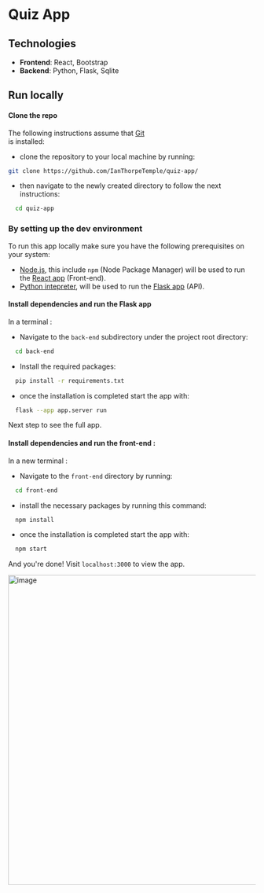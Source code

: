 # Quiz App

## Technologies
- **Frontend**: React, Bootstrap
- **Backend**: Python, Flask, Sqlite


## Run locally


#### Clone the repo

The following instructions assume that [Git](https://git-scm.com/downloads)\
is installed:

- clone the repository to your local machine by running:
```bash
git clone https://github.com/IanThorpeTemple/quiz-app/
```
- then navigate to the newly created directory to follow the next instructions:
```bash
  cd quiz-app
```


### By setting up the dev environment
To run this app locally make sure you have the following prerequisites on your system:
- [Node.js](https://nodejs.org/en/download/current), this include `npm` (Node Package Manager) will be used to run the [React app](https://react.dev) (Front-end). 
- [Python intepreter](https://www.python.org/downloads/), will be used to run the [Flask app](https://fastapi.tiangolo.com/) (API). 


#### Install dependencies and run the Flask app
In a terminal :
- Navigate to the `back-end` subdirectory under the project root directory:
```bash
  cd back-end
```
- Install the required packages:
```bash
  pip install -r requirements.txt
```
- once the installation is completed start the app with:
```bash
  flask --app app.server run
```
Next step to see the full app.


#### Install dependencies and run the front-end :
In a new terminal :
- Navigate to the `front-end` directory by running:
```bash
  cd front-end
```
- install the necessary packages by running this command:
```bash
  npm install
```
- once the installation is completed start the app with:
```bash
  npm start
```
  
And you're done! Visit `localhost:3000` to view the app.

<img width="1239" height="631" alt="image" src="https://github.com/user-attachments/assets/f3be6388-fd06-43bc-a019-74728bd2ec63" />

